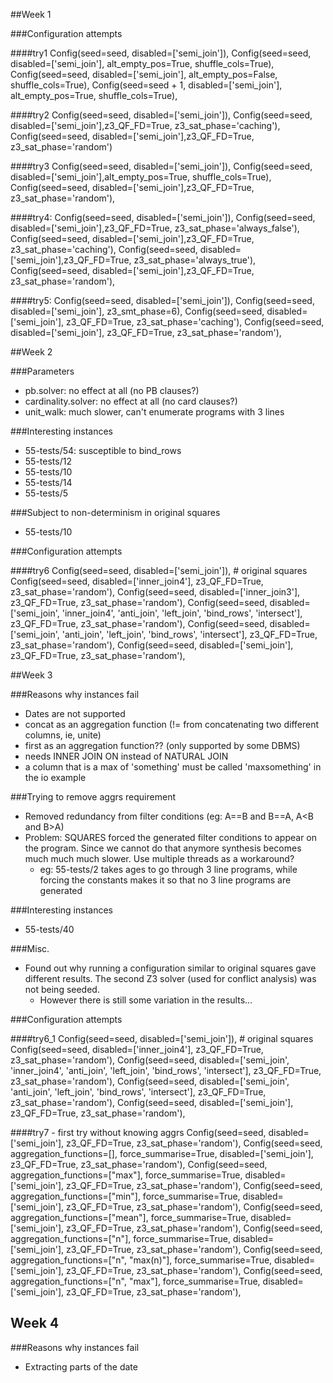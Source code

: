 ##Week 1

###Configuration attempts

####try1
    Config(seed=seed, disabled=['semi_join']),
    Config(seed=seed, disabled=['semi_join'], alt_empty_pos=True, shuffle_cols=True),
    Config(seed=seed, disabled=['semi_join'], alt_empty_pos=False, shuffle_cols=True),
    Config(seed=seed + 1, disabled=['semi_join'], alt_empty_pos=True, shuffle_cols=True),

####try2
    Config(seed=seed, disabled=['semi_join']),
    Config(seed=seed, disabled=['semi_join'],z3_QF_FD=True, z3_sat_phase='caching'),
    Config(seed=seed, disabled=['semi_join'],z3_QF_FD=True, z3_sat_phase='random')

####try3
    Config(seed=seed, disabled=['semi_join']),
    Config(seed=seed, disabled=['semi_join'],alt_empty_pos=True, shuffle_cols=True),
    Config(seed=seed, disabled=['semi_join'],z3_QF_FD=True, z3_sat_phase='random'),

####try4:
    Config(seed=seed, disabled=['semi_join']),
    Config(seed=seed, disabled=['semi_join'],z3_QF_FD=True, z3_sat_phase='always_false'),
    Config(seed=seed, disabled=['semi_join'],z3_QF_FD=True, z3_sat_phase='caching'),
    Config(seed=seed, disabled=['semi_join'],z3_QF_FD=True, z3_sat_phase='always_true'),
    Config(seed=seed, disabled=['semi_join'],z3_QF_FD=True, z3_sat_phase='random'),

####try5:
    Config(seed=seed, disabled=['semi_join']),
    Config(seed=seed, disabled=['semi_join'], z3_smt_phase=6),
    Config(seed=seed, disabled=['semi_join'], z3_QF_FD=True, z3_sat_phase='caching'),
    Config(seed=seed, disabled=['semi_join'], z3_QF_FD=True, z3_sat_phase='random'),

##Week 2

###Parameters
- pb.solver: no effect at all (no PB clauses?)
- cardinality.solver: no effect at all (no card clauses?)
- unit_walk: much slower, can't enumerate programs with 3 lines

###Interesting instances
- 55-tests/54: susceptible to bind_rows
- 55-tests/12
- 55-tests/10
- 55-tests/14
- 55-tests/5

###Subject to non-determinism in original squares
- 55-tests/10

###Configuration attempts

####try6
    Config(seed=seed, disabled=['semi_join']),  # original squares
    Config(seed=seed, disabled=['inner_join4'], z3_QF_FD=True, z3_sat_phase='random'),
    Config(seed=seed, disabled=['inner_join3'], z3_QF_FD=True, z3_sat_phase='random'),
    Config(seed=seed, disabled=['semi_join', 'inner_join4', 'anti_join', 'left_join', 'bind_rows', 'intersect'],
           z3_QF_FD=True, z3_sat_phase='random'),
    Config(seed=seed, disabled=['semi_join', 'anti_join', 'left_join', 'bind_rows', 'intersect'], z3_QF_FD=True,
           z3_sat_phase='random'),
    Config(seed=seed, disabled=['semi_join'], z3_QF_FD=True, z3_sat_phase='random'),
    
##Week 3


###Reasons why instances fail
- Dates are not supported
- concat as an aggregation function (!= from concatenating two different columns, ie, unite)
- first as an aggregation function?? (only supported by some DBMS)
- needs INNER JOIN ON instead of NATURAL JOIN
- a column that is a max of 'something' must be called 'maxsomething' in the io example


###Trying to remove aggrs requirement
- Removed redundancy from filter conditions (eg: A==B and B==A, A<B and B\>A)
- Problem: SQUARES forced the generated filter conditions to appear on the program. Since we cannot do that anymore synthesis becomes much much much slower. Use multiple threads as a workaround?
  - eg: 55-tests/2 takes ages to go through 3 line programs, while forcing the constants makes it so that no 3 line programs are generated

###Interesting instances
- 55-tests/40

###Misc.
- Found out why running a configuration similar to original squares gave different results. The second Z3 solver (used for conflict analysis) was not being seeded.
  - However there is still some variation in the results...

###Configuration attempts

####try6_1
    Config(seed=seed, disabled=['semi_join']),  # original squares
    Config(seed=seed, disabled=['inner_join4'], z3_QF_FD=True, z3_sat_phase='random'),
    Config(seed=seed, disabled=['semi_join', 'inner_join4', 'anti_join', 'left_join', 'bind_rows', 'intersect'],
           z3_QF_FD=True, z3_sat_phase='random'),
    Config(seed=seed, disabled=['semi_join', 'anti_join', 'left_join', 'bind_rows', 'intersect'], z3_QF_FD=True,
           z3_sat_phase='random'),
    Config(seed=seed, disabled=['semi_join'], z3_QF_FD=True, z3_sat_phase='random'),
    
####try7 - first try without knowing aggrs
    Config(seed=seed, disabled=['semi_join'], z3_QF_FD=True, z3_sat_phase='random'),
    Config(seed=seed, aggregation_functions=[], force_summarise=True, disabled=['semi_join'], z3_QF_FD=True, z3_sat_phase='random'),
    Config(seed=seed, aggregation_functions=["max"], force_summarise=True, disabled=['semi_join'], z3_QF_FD=True, z3_sat_phase='random'),
    Config(seed=seed, aggregation_functions=["min"], force_summarise=True, disabled=['semi_join'], z3_QF_FD=True, z3_sat_phase='random'),
    Config(seed=seed, aggregation_functions=["mean"], force_summarise=True, disabled=['semi_join'], z3_QF_FD=True, z3_sat_phase='random'),
    Config(seed=seed, aggregation_functions=["n"], force_summarise=True, disabled=['semi_join'], z3_QF_FD=True, z3_sat_phase='random'),
    Config(seed=seed, aggregation_functions=["n", "max(n)"], force_summarise=True, disabled=['semi_join'], z3_QF_FD=True, z3_sat_phase='random'),
    Config(seed=seed, aggregation_functions=["n", "max"], force_summarise=True, disabled=['semi_join'], z3_QF_FD=True, z3_sat_phase='random'),
    
## Week 4
###Reasons why instances fail
- Extracting parts of the date